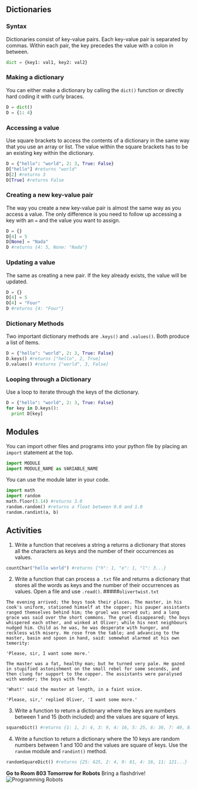 ## Dictionaries

### Syntax
Dictionaries consist of key-value pairs. Each key-value pair is separated by commas. Within each pair, the key precedes the value with a colon in between.
```python
dict = {key1: val1, key2: val2}
```
### Making a dictionary
You can either make a dictionary by calling the `dict()` function or directly hard coding it with curly braces.
```python
D = dict()
D = {1: 4}
```
### Accessing a value
Use square brackets to access the contents of a dictionary in the same way that you use an array or list. The value within the square brackets has to be an existing key within the dictionary.
```python
D = {"hello": "world", 2: 3, True: False}
D["hello"] #returns "world"
D[2] #returns 3
D[True] #returns False
```
### Creating a new key-value pair
The way you create a new key-value pair is almost the same way as you access a value. The only difference is you need to follow up accessing a key with an `=` and the value you want to assign.
```python
D = {}
D[4] = 5
D[None] = "Nada"
D #returns {4: 5, None: "Nada"}
```
### Updating a value
The same as creating a new pair. If the key already exists, the value will be updated.
```python
D = {}
D[4] = 5
D[4] = "Four"
D #returns {4: "Four"}
```
### Dictionary Methods
Two important dictionary methods are `.keys()` and `.values()`. Both produce a list of items.
```python
D = {"hello": "world", 2: 3, True: False}
D.keys() #returns ["hello", 2, True]
D.values() #returns ["world", 3, False]
```

### Looping through a Dictionary
Use a loop to iterate through the keys of the dictionary.
```python
D = {"hello": "world", 2: 3, True: False}
for key in D.keys():
  print D[key]
```

## Modules
You can import other files and programs into your python file by placing an `import` statement at the top.
```python
import MODULE
import MODULE_NAME as VARIABLE_NAME
```
You can use the module later in your code.
```python
import math
import random
math.floor(3.14) #returns 3.0
random.random() #returns a float between 0.0 and 1.0
random.randint(a, b)
```

## Activities
1. Write a function that receives a string a returns a dictionary that stores all the characters as keys and the number of their occurrences as values.
```python
countChar("hello world") #returns {"h": 1, "e": 1, "l": 3...}
```
2. Write a function that can process a `.txt` file and returns a dictionary that stores all the words as keys and the number of their occurrences as values. Open a file and use `.read()`.
#####`olivertwist.txt`
```
The evening arrived; the boys took their places. The master, in his cook's uniform, stationed himself at the copper; his pauper assistants ranged themselves behind him; the gruel was served out; and a long grace was said over the short commons. The gruel disappeared; the boys whispered each other, and winked at Oliver; while his next neighbours nudged him. Child as he was, he was desperate with hunger, and reckless with misery. He rose from the table; and advancing to the master, basin and spoon in hand, said: somewhat alarmed at his own temerity:

'Please, sir, I want some more.'

The master was a fat, healthy man; but he turned very pale. He gazed in stupified astonishment on the small rebel for some seconds, and then clung for support to the copper. The assistants were paralysed with wonder; the boys with fear.

'What!' said the master at length, in a faint voice.

'Please, sir,' replied Oliver, 'I want some more.'
```
3. Write a function to return a dictionary where the keys are numbers between 1 and 15 (both included) and the values are square of keys.
```python
squareDict() #returns {1: 1, 2: 4, 3: 9, 4: 16, 5: 25, 6: 36, 7: 49, 8: 64, 9: 81, 10: 100, 11: 121, 12: 144, 13: 169, 14: 196, 15: 225}
```
4. Write a function to return a dictionary where the 10 keys are random numbers between 1 and 100 and the values are square of keys. Use the `random` module and `randint()` method.
```python
randomSquareDict() #returns {25: 625, 2: 4, 9: 81, 4: 16, 11: 121...}
```

**Go to Room 803 Tomorrow for Robots** Bring a flashdrive!
![Programming Robots](https://imgs.xkcd.com/comics/self_driving_2x.png)
